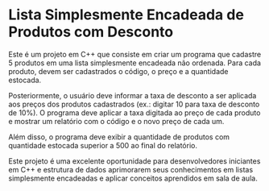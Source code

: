 # Lista Simplesmente Encadeada de Produtos com Desconto

Este é um projeto em C++ que consiste em criar um programa que cadastre 5 produtos em uma lista simplesmente encadeada não ordenada. Para cada produto, devem ser cadastrados o código, o preço e a quantidade estocada.

Posteriormente, o usuário deve informar a taxa de desconto a ser aplicada aos preços dos produtos cadastrados (ex.: digitar 10 para taxa de desconto de 10%). O programa deve aplicar a taxa digitada ao preço de cada produto e mostrar um relatório com o código e o novo preço de cada um.

Além disso, o programa deve exibir a quantidade de produtos com quantidade estocada superior a 500 ao final do relatório.

Este projeto é uma excelente oportunidade para desenvolvedores iniciantes em C++ e estrutura de dados aprimorarem seus conhecimentos em listas simplesmente encadeadas e aplicar conceitos aprendidos em sala de aula.